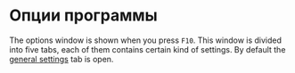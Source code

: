 # Опции программы

The options window is shown when you press `F10`. This window is divided into five tabs, each of them contains certain kind of settings. By default the [general settings](general.md) tab is open.

